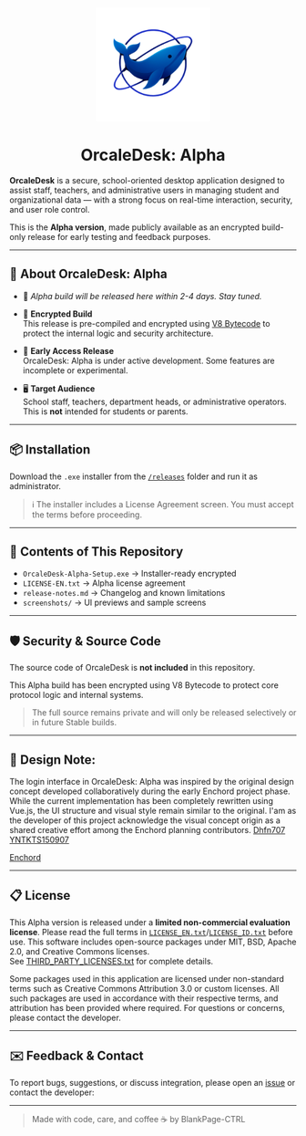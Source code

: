  <p align="center">
  <img src="config/enchord_logo_imp_transparant.png" alt="Enchord Oracle Logo" width="200"/>
</p>

<h1 align="center">OrcaleDesk: Alpha</h1>

**OrcaleDesk** is a secure, school-oriented desktop application designed to assist staff, teachers, and administrative users in managing student and organizational data — with a strong focus on real-time interaction, security, and user role control.

This is the **Alpha version**, made publicly available as an encrypted build-only release for early testing and feedback purposes.

---

## 🚀 About OrcaleDesk: Alpha
- 🚧 *Alpha build will be released here within 2-4 days. Stay tuned.*
  
- 🔐 **Encrypted Build**  
  This release is pre-compiled and encrypted using [V8 Bytecode](https://v8.dev/blog/custom-startup-snapshots) to protect the internal logic and security architecture.

- 🧪 **Early Access Release**  
  OrcaleDesk: Alpha is under active development. Some features are incomplete or experimental.

- 🖥️ **Target Audience**  
  School staff, teachers, department heads, or administrative operators. This is **not** intended for students or parents.

---

## 📦 Installation

Download the `.exe` installer from the [`/releases`](./releases) folder and run it as administrator.

> ℹ️ The installer includes a License Agreement screen. You must accept the terms before proceeding.

---

## 📁 Contents of This Repository

- `OrcaleDesk-Alpha-Setup.exe` → Installer-ready encrypted
- `LICENSE-EN.txt` → Alpha license agreement
- `release-notes.md` → Changelog and known limitations
- `screenshots/` → UI previews and sample screens

---

## 🛡️ Security & Source Code

The source code of OrcaleDesk is **not included** in this repository.

This Alpha build has been encrypted using V8 Bytecode to protect core protocol logic and internal systems.

> The full source remains private and will only be released selectively or in future Stable builds.

---

## 📝 Design Note:
The login interface in OrcaleDesk: Alpha was inspired by the original design concept developed collaboratively during the early Enchord project phase.
While the current implementation has been completely rewritten using Vue.js, the UI structure and visual style remain similar to the original.
I'am as the developer of this project acknowledge the visual concept origin as a shared creative effort among the Enchord planning contributors.
[Dhfn707](https://github.com/Dhfn707)
[YNTKTS150907](https://github.com/YNTKTS150907)

[Enchord](https://github.com/YNTKTS150907/Enchord)

---

## 📋 License

This Alpha version is released under a **limited non-commercial evaluation license**. Please read the full terms in [`LICENSE_EN.txt`](./LICENSE-EN.txt)/[`LICENSE_ID.txt`](./LICENSE-ID.txt) before use.
This software includes open-source packages under MIT, BSD, Apache 2.0, and Creative Commons licenses.  
See [THIRD_PARTY_LICENSES.txt](./THIRD_PARTY_LICENSES.txt) for complete details.

Some packages used in this application are licensed under non-standard terms such as Creative Commons Attribution 3.0 or custom licenses. All such packages are used in accordance with their respective terms, and attribution has been provided where required.
For questions or concerns, please contact the developer.

---

## ✉️ Feedback & Contact

To report bugs, suggestions, or discuss integration, please open an [issue](https://github.com/BlankPage-Ctrl/OrcaleDesk-Alpha/issues) or contact the developer:

---

> Made with code, care, and coffee ☕ by BlankPage-CTRL
